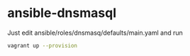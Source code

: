 # ansible-dnsmasql

Just edit ansible/roles/dnsmasq/defaults/main.yaml and run
```bash
vagrant up --provision
```
